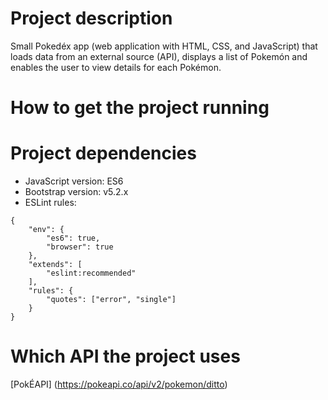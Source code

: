 # Project description

Small Pokedéx app (web application with HTML, CSS, and JavaScript) that loads data from an external source (API), displays a list of Pokemón and enables the user to view details for each Pokémon.

# How to get the project running

# Project dependencies

* JavaScript version: ES6
* Bootstrap version:  v5.2.x
* ESLint rules:
```
{
    "env": {
        "es6": true,
        "browser": true
    },
    "extends": [
        "eslint:recommended"
    ],
    "rules": {
        "quotes": ["error", "single"]
    }
}
```

# Which API the project uses

[PokÉAPI] (https://pokeapi.co/api/v2/pokemon/ditto)

